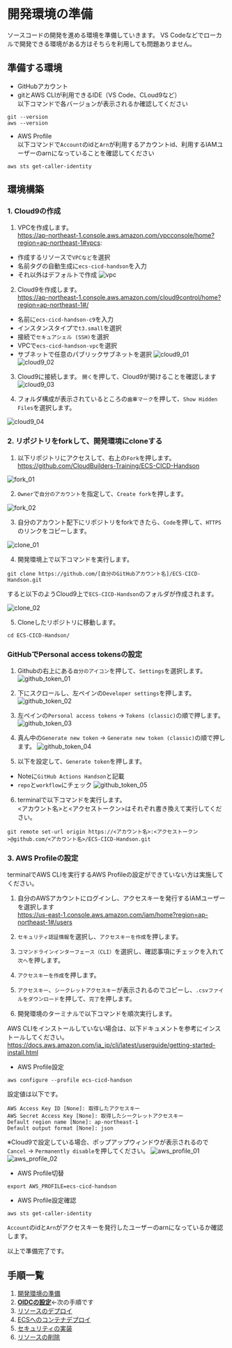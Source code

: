 # 開発環境の準備

ソースコードの開発を進める環境を準備していきます。
VS Codeなどでローカルで開発できる環境がある方はそちらを利用しても問題ありません。

## 準備する環境

- GitHubアカウント
- gitとAWS CLIが利用できるIDE（VS Code、CLoud9など）  
以下コマンドで各バージョンが表示されるか確認してください
```
git --version
aws --version
```
- AWS Profile  
以下コマンドで`Account`のidと`Arn`が利用するアカウントid、利用するIAMユーザーのarnになっていることを確認してください
```
aws sts get-caller-identity
```

## 環境構築
### 1. Cloud9の作成

1. VPCを作成します。  
https://ap-northeast-1.console.aws.amazon.com/vpcconsole/home?region=ap-northeast-1#vpcs:
- 作成するリソースで`VPCなど`を選択
- 名前タグの自動生成に`ecs-cicd-handson`を入力
- それ以外はデフォルトで作成
![vpc](./img/vpc.png)

2. Cloud9を作成します。  
https://ap-northeast-1.console.aws.amazon.com/cloud9control/home?region=ap-northeast-1#/
- 名前に`ecs-cicd-handson-c9`を入力
- インスタンスタイプで`t3.small`を選択
- 接続で`セキュアシェル (SSH)`を選択
- VPCで`ecs-cicd-handson-vpc`を選択
- サブネットで任意のパブリックサブネットを選択
![cloud9_01](./img/cloud9_01.png)
![cloud9_02](./img/cloud9_02.png)

3. Cloud9に接続します。
`開く`を押して、Cloud9が開けることを確認します
![cloud9_03](./img/cloud9_03.png)

4. フォルダ構成が表示されているところの`歯車マーク`を押して、`Show Hidden Files`を選択します。

![cloud9_04](./img/cloud9_04.png)

### 2. リポジトリをforkして、開発環境にcloneする

1. 以下リポジトリにアクセスして、右上の`Fork`を押します。  
https://github.com/CloudBuilders-Training/ECS-CICD-Handson

![fork_01](./img/fork_01.png)

2. `Owner`で`自分のアカウント`を指定して、`Create fork`を押します。

![fork_02](./img/fork_02.png)

3. 自分のアカウント配下にリポジトリをforkできたら、`Code`を押して、`HTTPS`のリンクをコピーします。

![clone_01](./img/clone_01.png)

4. 開発環境上で以下コマンドを実行します。
```
git clone https://github.com/[自分のGitHubアカウント名]/ECS-CICD-Handson.git
```
すると以下のようCloud9上で`ECS-CICD-Handson`のフォルダが作成されます。

![clone_02](./img/clone_02.png)

5. Cloneしたリポジトリに移動します。
```
cd ECS-CICD-Handson/
```

### GitHubでPersonal access tokensの設定

1. Githubの右上にある`自分のアイコン`を押して、`Settings`を選択します。
![github_token_01](./img/github_token_01.png)

2. 下にスクロールし、左ペインの`Developer settings`を押します。
![github_token_02](./img/github_token_02.png)

3. 左ペインの`Personal access tokens` -> `Tokens (classic)`の順で押します。
![github_token_03](./img/github_token_03.png)

4. 真ん中の`Generate new token` -> `Generate new token (classic)`の順で押します。
![github_token_04](./img/github_token_04.png)

5. 以下を設定して、`Generate token`を押します。
- Noteに`GitHub Actions Handson`と記載
- `repo`と`workflow`にチェック
![github_token_05](./img/github_token_05.png)

6. terminalで以下コマンドを実行します。  
<アカウント名>と<アクセストークン>はそれぞれ書き換えて実行してください。
```
git remote set-url origin https://<アカウント名>:<アクセストークン>@github.com/<アカウント名>/ECS-CICD-Handson.git
```
### 3. AWS Profileの設定

terminalでAWS CLIを実行するAWS Profileの設定ができていない方は実施してください。

1. 自分のAWSアカウントにログインし、アクセスキーを発行するIAMユーザーを選択します  
https://us-east-1.console.aws.amazon.com/iam/home?region=ap-northeast-1#/users

2. `セキュリティ認証情報`を選択し、`アクセスキーを作成`を押します。

3. `コマンドラインインターフェース（CLI）`を選択し、確認事項にチェックを入れて`次へ`を押します。

4. `アクセスキーを作成`を押します。

5. `アクセスキー`、`シークレットアクセスキー`が表示されるのでコピーし、`.csvファイルをダウンロード`を押して、`完了`を押します。

6. 開発環境のターミナルで以下コマンドを順次実行します。

AWS CLIをインストールしていない場合は、以下ドキュメントを参考にインストールしてください。  
https://docs.aws.amazon.com/ja_jp/cli/latest/userguide/getting-started-install.html

- AWS Profile設定
```
aws configure --profile ecs-cicd-handson
```
設定値は以下です。
```
AWS Access Key ID [None]: 取得したアクセスキー
AWS Secret Access Key [None]: 取得したシークレットアクセスキー
Default region name [None]: ap-northeast-1
Default output format [None]: json
```

※Cloud9で設定している場合、ポップアップウィンドウが表示されるので`Cancel` -> `Permanently disable`を押してください。
![aws_profile_01](./img/aws_profile_01.png)
![aws_profile_02](./img/aws_profile_02.png)
- AWS Profile切替
```
export AWS_PROFILE=ecs-cicd-handson
```

- AWS Profile設定確認
```
aws sts get-caller-identity
```
`Account`のidと`Arn`がアクセスキーを発行したユーザーのarnになっているか確認します。

以上で準備完了です。

## 手順一覧

1. [開発環境の準備](../10_開発環境の準備/environment_preparation.md)
2. [**OIDCの設定**](../20_OIDCの設定/setting_OIDC.md)←次の手順です
3. [リソースのデプロイ](../30_リソースのデプロイ/deploy_resource.md)
4. [ECSへのコンテナデプロイ](../40_ECSへのコンテナデプロイ/deploy_container.md)
5. [セキュリティの実装](../50_セキュリティの実装/security_scan.md)
6. [リソースの削除](../60_リソースの削除/delete_resource.md)
